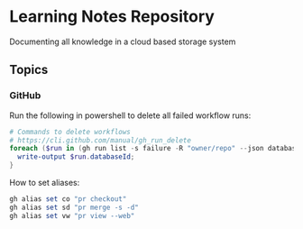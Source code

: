 # Learning Notes Repository  

Documenting all knowledge in a cloud based storage system  

## Topics  

### GitHub  

Run the following in powershell to delete all failed workflow runs:  

```powershell
# Commands to delete workflows
# https://cli.github.com/manual/gh_run_delete
foreach ($run in (gh run list -s failure -R "owner/repo" --json databaseId | ConvertFrom-JSON -Depth 100)) {
  write-output $run.databaseId;
}
```

How to set aliases:

```powershell
gh alias set co "pr checkout"
gh alias set sd "pr merge -s -d"
gh alias set vw "pr view --web"
```
